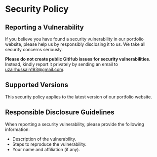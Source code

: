 # Security Policy

## Reporting a Vulnerability

If you believe you have found a security vulnerability in our portfolio website, please help us by responsibly disclosing it to us. We take all security concerns seriously.

**Please do not create public GitHub issues for security vulnerabilities.** Instead, kindly report it privately by sending an email to [uzairhussain193@gmail.com](mailto:uzairhussain193@gmail.com).

## Supported Versions

This security policy applies to the latest version of our portfolio website.

## Responsible Disclosure Guidelines

When reporting a security vulnerability, please provide the following information:

- Description of the vulnerability.
- Steps to reproduce the vulnerability.
- Your name and affiliation (if any).


